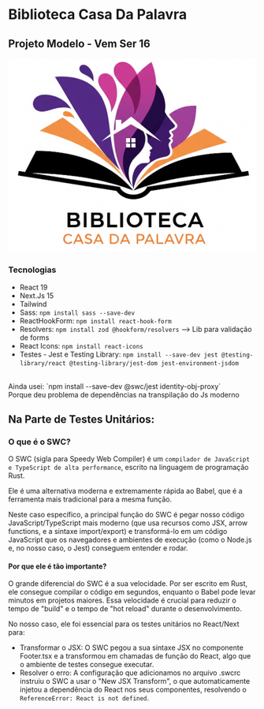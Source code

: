 # Biblioteca Casa Da Palavra
## Projeto Modelo - Vem Ser 16

![Logotipo da Biblioteca](./public/logo_bi.png)

### Tecnologias
- React 19
- Next.Js 15
- Tailwind
- Sass: `npm install sass --save-dev`
- ReactHookForm: `npm install react-hook-form`
- Resolvers: `npm install zod @hookform/resolvers` --> Lib para validação de forms
- React Icons: `npm install react-icons`
- Testes - Jest e Testing Library: `npm install --save-dev jest @testing-library/react @testing-library/jest-dom jest-environment-jsdom`
<br/>
Ainda usei: `npm install --save-dev @swc/jest identity-obj-proxy`
<br/> Porque deu problema de dependências na transpilação do Js moderno

## Na Parte de Testes Unitários:
### O que é o SWC?

O SWC (sigla para Speedy Web Compiler) é um `compilador de JavaScript e TypeScript de alta performance`, escrito na linguagem de programação Rust.

Ele é uma alternativa moderna e extremamente rápida ao Babel, que é a ferramenta mais tradicional para a mesma função.

Neste caso específico, a principal função do SWC é pegar nosso código JavaScript/TypeScript mais moderno (que usa recursos como JSX, arrow functions, e a sintaxe import/export) e transformá-lo em um código JavaScript que os navegadores e ambientes de execução (como o Node.js e, no nosso caso, o Jest) conseguem entender e rodar.

#### Por que ele é tão importante?
O grande diferencial do SWC é a sua velocidade. Por ser escrito em Rust, ele consegue compilar o código em segundos, enquanto o Babel pode levar minutos em projetos maiores. Essa velocidade é crucial para reduzir o tempo de "build" e o tempo de "hot reload" durante o desenvolvimento.

No nosso caso, ele foi essencial para os testes unitários no React/Next para:

- Transformar o JSX: O SWC pegou a sua sintaxe JSX no componente Footer.tsx e a transformou em chamadas de função do React, algo que o ambiente de testes consegue executar.
- Resolver o erro: A configuração que adicionamos no arquivo .swcrc instruiu o SWC a usar o "New JSX Transform", o que automaticamente injetou a dependência do React nos seus componentes, resolvendo o `ReferenceError: React is not defined`.

